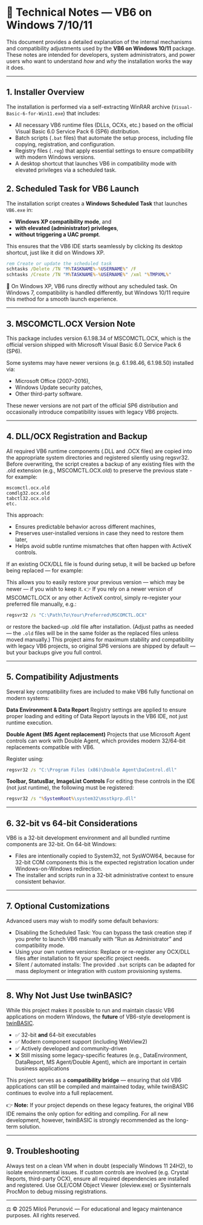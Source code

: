 # 📖 Technical Notes — VB6 on Windows 7/10/11

This document provides a detailed explanation of the internal mechanisms and compatibility adjustments used by the **VB6 on Windows 10/11** package.  
These notes are intended for developers, system administrators, and power users who want to understand *how* and *why* the installation works the way it does.

---

## 1. Installer Overview

The installation is performed via a self-extracting WinRAR archive (`Visual-Basic-6-for-Win11.exe`) that includes:

- All necessary VB6 runtime files (DLLs, OCXs, etc.) based on the official Visual Basic 6.0 Service Pack 6 (SP6) distribution.
- Batch scripts (`.bat` files) that automate the setup process, including file copying, registration, and configuration.
- Registry files (`.reg`) that apply essential settings to ensure compatibility with modern Windows versions.
- A desktop shortcut that launches VB6 in compatibility mode with elevated privileges via a scheduled task.

## 2. Scheduled Task for VB6 Launch

The installation script creates a **Windows Scheduled Task** that launches `VB6.exe` in:

- **Windows XP compatibility mode**, and  
- **with elevated (administrator) privileges**,  
- **without triggering a UAC prompt**.

This ensures that the VB6 IDE starts seamlessly by clicking its desktop shortcut, just like it did on Windows XP.  

```bat
rem Create or update the scheduled task
schtasks /Delete /TN "M%TASKNAME%-%USERNAME%" /F
schtasks /Create /TN "M%TASKNAME%-%USERNAME%" /xml "%TMPXML%"
```

📝 On Windows XP, VB6 runs directly without any scheduled task. On Windows 7, compatibility is handled differently, but Windows 10/11 require this method for a smooth launch experience.

---

## 3. MSCOMCTL.OCX Version Note

This package includes version 6.1.98.34 of MSCOMCTL.OCX, which is the official version shipped with Microsoft Visual Basic 6.0 Service Pack 6 (SP6).

Some systems may have newer versions (e.g. 6.1.98.46, 6.1.98.50) installed via:

- Microsoft Office (2007–2016),
- Windows Update security patches,
- Other third-party software.

These newer versions are not part of the official SP6 distribution and occasionally introduce compatibility issues with legacy VB6 projects.

---

## 4. DLL/OCX Registration and Backup

All required VB6 runtime components (.DLL and .OCX files) are copied into the appropriate system directories and registered silently using regsvr32.
Before overwriting, the script creates a backup of any existing files with the .old extension (e.g., MSCOMCTL.OCX.old) to preserve the previous state - for example:

``` plaintext
mscomctl.ocx.old
comdlg32.ocx.old
tabctl32.ocx.old
etc.
```

This approach:

- Ensures predictable behavior across different machines,
- Preserves user-installed versions in case they need to restore them later,
- Helps avoid subtle runtime mismatches that often happen with ActiveX controls.

If an existing OCX/DLL file is found during setup, it will be backed up before being replaced — for example:

This allows you to easily restore your previous version — which may be newer — if you wish to keep it.
👉 If you rely on a newer version of MSCOMCTL.OCX or any other ActiveX control, simply re-register your preferred file manually, e.g.:

```bat
regsvr32 /s "C:\Path\To\Your\Preferred\MSCOMCTL.OCX"
```

or restore the backed-up .old file after installation.
(Adjust paths as needed — the `.old` files will be in the same folder as the replaced files unless moved manually.)
This project aims for maximum stability and compatibility with legacy VB6 projects, so original SP6 versions are shipped by default — but your backups give you full control.

---

## 5. Compatibility Adjustments

Several key compatibility fixes are included to make VB6 fully functional on modern systems:

**Data Environment & Data Report**
Registry settings are applied to ensure proper loading and editing of Data Report layouts in the VB6 IDE, not just runtime execution.

**Double Agent (MS Agent replacement)**
Projects that use Microsoft Agent controls can work with Double Agent, which provides modern 32/64-bit replacements compatible with VB6.

Register using:

```bat
regsvr32 /s "C:\Program Files (x86)\Double Agent\DaControl.dll"
```

**Toolbar, StatusBar, ImageList Controls**
For editing these controls in the IDE (not just runtime), the following must be registered:

```bat
regsvr32 /s "%SystemRoot%\system32\msstkprp.dll"
```

---

## 6. 32-bit vs 64-bit Considerations

VB6 is a 32-bit development environment and all bundled runtime components are 32-bit. On 64-bit Windows:

- Files are intentionally copied to System32, not SysWOW64, because for 32-bit COM components this is the expected registration location under Windows-on-Windows redirection.
- The installer and scripts run in a 32-bit administrative context to ensure consistent behavior.

---

## 7. Optional Customizations

Advanced users may wish to modify some default behaviors:

- Disabling the Scheduled Task: You can bypass the task creation step if you prefer to launch VB6 manually with “Run as Administrator” and compatibility mode.
- Using your own runtime versions: Replace or re-register any OCX/DLL files after installation to fit your specific project needs.
- Silent / automated installs: The provided `.bat` scripts can be adapted for mass deployment or integration with custom provisioning systems.

---

## 8. Why Not Just Use twinBASIC?

While this project makes it possible to run and maintain classic VB6 applications on modern Windows, the **future** of VB6-style development is [twinBASIC](https://twinbasic.com/).

- ✅ 32-bit **and** 64-bit executables  
- ✅ Modern component support (including WebView2)  
- ✅ Actively developed and community-driven  
- ❌ Still missing some legacy-specific features (e.g., DataEnvironment, DataReport, MS Agent/Double Agent), which are important in certain business applications  

This project serves as a **compatibility bridge** — ensuring that old VB6 applications can still be compiled and maintained today, while twinBASIC continues to evolve into a full replacement.  

👉 **Note:** If your project depends on these legacy features, the original VB6 IDE remains the only option for editing and compiling. For all new development, however, twinBASIC is strongly recommended as the long-term solution.

---

## 9. Troubleshooting

Always test on a clean VM when in doubt (especially Windows 11 24H2), to isolate environmental issues.
If custom controls are involved (e.g. Crystal Reports, third-party OCX), ensure all required dependencies are installed and registered.
Use OLE/COM Object Viewer (oleview.exe) or Sysinternals ProcMon to debug missing registrations.

---

⚖️ © 2025 Miloš Perunović — For educational and legacy maintenance purposes.
All rights reserved.
